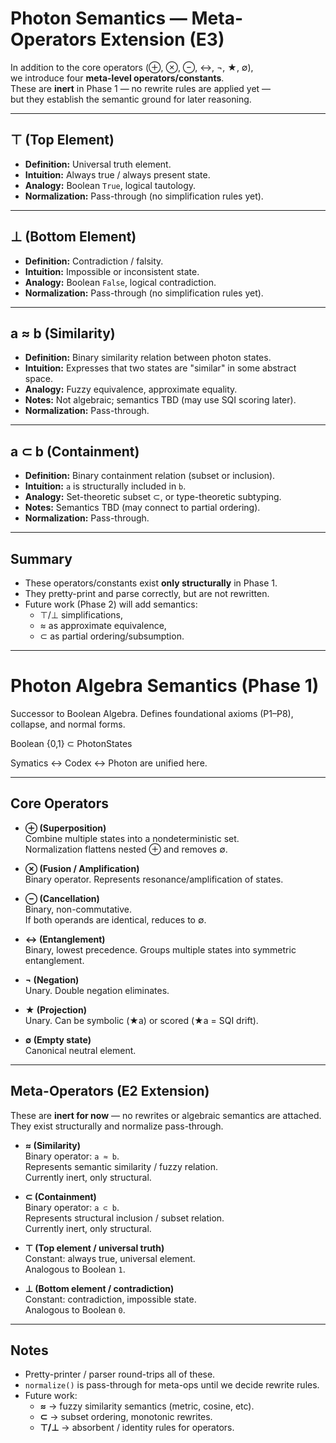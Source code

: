 # Photon Semantics — Meta-Operators Extension (E3)

In addition to the core operators (⊕, ⊗, ⊖, ↔, ¬, ★, ∅),  
we introduce four **meta-level operators/constants**.  
These are **inert** in Phase 1 — no rewrite rules are applied yet —  
but they establish the semantic ground for later reasoning.

---

## ⊤ (Top Element)
- **Definition:** Universal truth element.
- **Intuition:** Always true / always present state.
- **Analogy:** Boolean `True`, logical tautology.
- **Normalization:** Pass-through (no simplification rules yet).

---

## ⊥ (Bottom Element)
- **Definition:** Contradiction / falsity.
- **Intuition:** Impossible or inconsistent state.
- **Analogy:** Boolean `False`, logical contradiction.
- **Normalization:** Pass-through (no simplification rules yet).

---

## a ≈ b (Similarity)
- **Definition:** Binary similarity relation between photon states.
- **Intuition:** Expresses that two states are "similar" in some abstract space.
- **Analogy:** Fuzzy equivalence, approximate equality.
- **Notes:** Not algebraic; semantics TBD (may use SQI scoring later).
- **Normalization:** Pass-through.

---

## a ⊂ b (Containment)
- **Definition:** Binary containment relation (subset or inclusion).
- **Intuition:** `a` is structurally included in `b`.
- **Analogy:** Set-theoretic subset ⊂, or type-theoretic subtyping.
- **Notes:** Semantics TBD (may connect to partial ordering).
- **Normalization:** Pass-through.

---

## Summary
- These operators/constants exist **only structurally** in Phase 1.
- They pretty-print and parse correctly, but are not rewritten.
- Future work (Phase 2) will add semantics:
  - ⊤/⊥ simplifications,
  - ≈ as approximate equivalence,
  - ⊂ as partial ordering/subsumption.

---

# Photon Algebra Semantics (Phase 1)

Successor to Boolean Algebra. Defines foundational axioms (P1–P8), collapse,
and normal forms.

Boolean {0,1} ⊂ PhotonStates

Symatics ↔ Codex ↔ Photon are unified here.

---

## Core Operators

- **⊕ (Superposition)**  
  Combine multiple states into a nondeterministic set.  
  Normalization flattens nested ⊕ and removes ∅.  

- **⊗ (Fusion / Amplification)**  
  Binary operator. Represents resonance/amplification of states.  

- **⊖ (Cancellation)**  
  Binary, non-commutative.  
  If both operands are identical, reduces to ∅.  

- **↔ (Entanglement)**  
  Binary, lowest precedence. Groups multiple states into symmetric entanglement.  

- **¬ (Negation)**  
  Unary. Double negation eliminates.  

- **★ (Projection)**  
  Unary. Can be symbolic (★a) or scored (★a = SQI drift).  

- **∅ (Empty state)**  
  Canonical neutral element.  

---

## Meta-Operators (E2 Extension)

These are **inert for now** — no rewrites or algebraic semantics are attached.
They exist structurally and normalize pass-through.

- **≈ (Similarity)**  
  Binary operator: `a ≈ b`.  
  Represents semantic similarity / fuzzy relation.  
  Currently inert, only structural.

- **⊂ (Containment)**  
  Binary operator: `a ⊂ b`.  
  Represents structural inclusion / subset relation.  
  Currently inert, only structural.

- **⊤ (Top element / universal truth)**  
  Constant: always true, universal element.  
  Analogous to Boolean `1`.

- **⊥ (Bottom element / contradiction)**  
  Constant: contradiction, impossible state.  
  Analogous to Boolean `0`.

---

## Notes

- Pretty-printer / parser round-trips all of these.  
- `normalize()` is pass-through for meta-ops until we decide rewrite rules.  
- Future work:  
  - **≈** → fuzzy similarity semantics (metric, cosine, etc).  
  - **⊂** → subset ordering, monotonic rewrites.  
  - **⊤/⊥** → absorbent / identity rules for operators.  